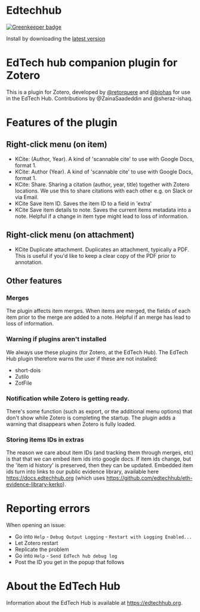 Edtechhub
=================

[![Greenkeeper badge](https://badges.greenkeeper.io/edtechhub/zotero-edtechhub.svg)](https://greenkeeper.io/)

Install by downloading the [latest version](https://github.com/edtechhub/zotero-edtechhub/releases/latest)

# EdTech hub companion plugin for Zotero

This is a plugin for Zotero, developed by [@retorquere](https://github.com/retorquere) and [@bjohas](https://github.com/bjohas) for use in the EdTech Hub. Contributions by @ZainaSaadeddin and @sheraz-ishaq.


# Features of the plugin

## Right-click menu (on item)
- KCite: (Author, Year). A kind of 'scannable cite' to use with Google Docs, format 1.
- KCite: Author (Year). A kind of 'scannable cite' to use with Google Docs, format 1.
- KCite: Share. Sharing a citation (author, year, title) together with Zotero locations. We use this to share citations with each other e.g. on Slack or via Email.
- KCite Save item ID. Saves the item ID to a field in 'extra'
- KCite Save item details to note. Saves the current items metadata into a note. Helpful if a change in item type might lead to loss of information.

## Right-click menu (on attachment)
- KCite Duplicate attachment. Duplicates an attachment, typically a PDF. This is useful if you'd like to keep a clear copy of the PDF prior to annotation.

## Other features

### Merges
The plugin affects item merges. When items are merged, the fields of each item prior to the merge are added to a note. Helpful if an merge has lead to loss of information.

### Warning if plugins aren't installed
We always use these plugins (for Zotero, at the EdTech Hub). The EdTech Hub plugin therefore warns the user if these are not installed:
- short-dois
- Zutilo
- ZotFile

### Notification while Zotero is getting ready.

There's some function (such as export, or the additional menu options) that don't show while Zotero is completing the startup. The plugin adds a warning that disappears when Zotero is fully loaded.

### Storing items IDs in extras

The reason we care about item IDs (and tracking them through merges, etc) is that that we can embed item ids into google docs. If item ids change, but the 'item id history' is preserved, then they can be updated. Embedded item ids turn into links to our public evidence library, available here https://docs.edtechhub.org (which uses https://github.com/edtechhub/eth-evidence-library-kerko).


# Reporting errors

When opening an issue:

* Go into `Help` - `Debug Output Logging` - `Restart with Logging Enabled...`
* Let Zotero restart
* Replicate the problem
* Go into `Help` - `Send EdTech hub debug log`
* Post the ID you get in the popup that follows

# About the EdTech Hub
Information about the EdTech Hub is available at https://edtechhub.org.
